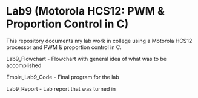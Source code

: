 # Lab9 (Motorola HCS12: PWM & Proportion Control in C)

This repository documents my lab work in college using a Motorola HCS12 processor and PWM & proportion control in C.

Lab9_Flowchart - Flowchart with general idea of what was to be accomplished

Empie_Lab9_Code - Final program for the lab

Lab9_Report - Lab report that was turned in
